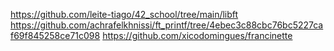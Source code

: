 https://github.com/leite-tiago/42_school/tree/main/libft   
https://github.com/achrafelkhnissi/ft_printf/tree/4ebec3c88cbc76bc5227caf69f845258ce71c098
https://github.com/xicodomingues/francinette
